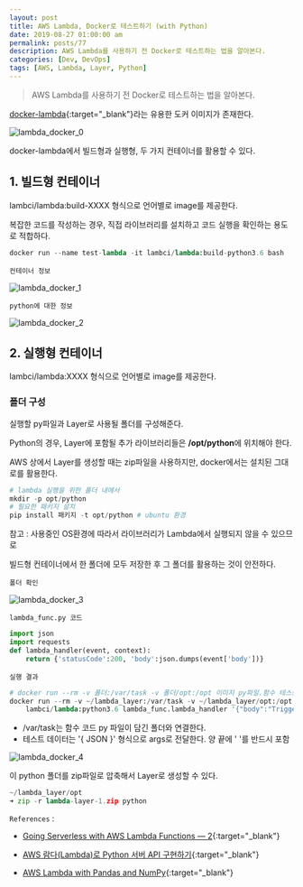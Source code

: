 ```yaml
---
layout: post
title: AWS Lambda, Docker로 테스트하기 (with Python)
date: 2019-08-27 01:00:00 am
permalink: posts/77
description: AWS Lambda를 사용하기 전 Docker로 테스트하는 법을 알아본다.
categories: [Dev, DevOps]
tags: [AWS, Lambda, Layer, Python]
---
```


> AWS Lambda를 사용하기 전 Docker로 테스트하는 법을 알아본다.


[docker-lambda](https://hub.docker.com/r/lambci/lambda){:target="_blank"}라는 유용한 도커 이미지가 존재한다.

![lambda_docker_0]({{site.baseurl}}/assets/img/dataops/lambdadocker_0.png)

docker-lambda에서 빌드형과 실행형, 두 가지 컨테이너를 활용할 수 있다.

## 1. 빌드형 컨테이너

lambci/lambda:build-XXXX 형식으로 언어별로 image를 제공한다.

복잡한 코드를 작성하는 경우, 직접 라이브러리를 설치하고 코드 실행을 확인하는 용도로 적합하다.

``` python
docker run --name test-lambda -it lambci/lambda:build-python3.6 bash
```

    컨테이너 정보

![lambda_docker_1]({{site.baseurl}}/assets/img/dataops/lambdadocker_1.png)

    python에 대한 정보

![lambda_docker_2]({{site.baseurl}}/assets/img/dataops/lambdadocker_2.png)

## 2. 실행형 컨테이너

lambci/lambda:XXXX 형식으로 언어별로 image를 제공한다.

### 폴더 구성

실행할 py파일과 Layer로 사용될 폴더를 구성해준다.

Python의 경우, Layer에 포함될 추가 라이브러리들은 **/opt/python**에 위치해야 한다.

AWS 상에서 Layer를 생성할 때는 zip파일을 사용하지만, docker에서는 설치된 그대로를 활용한다.

``` python
# lambda 실행을 위한 폴더 내에서
mkdir -p opt/python
# 필요한 패키지 설치
pip install 패키지 -t opt/python # ubuntu 환경
```

참고 : 사용중인 OS환경에 따라서 라이브러리가 Lambda에서 실행되지 않을 수 있으므로

빌드형 컨테이너에서 한 폴더에 모두 저장한 후 그 폴더를 활용하는 것이 안전하다.

    폴더 확인

![lambda_docker_3]({{site.baseurl}}/assets/img/dataops/lambdadocker_3.png)

    lambda_func.py 코드

``` python
import json
import requests
def lambda_handler(event, context):
    return {'statusCode':200, 'body':json.dumps(event['body'])}
```

    실행 결과

``` python
# docker run --rm -v 폴더:/var/task -v 폴더/opt:/opt 이미지 py파일.함수 테스트JSON
docker run --rm -v ~/lambda_layer:/var/task -v ~/lambda_layer/opt:/opt 
    lambci/lambda:python3.6 lambda_func.lambda_handler '{"body":"Trigger Event"}'
```

* /var/task는 함수 코드 py 파일이 담긴 폴더와 연결한다.
* 테스트 데이터는 '{ JSON }' 형식으로 args로 전달한다. 양 끝에 ' '를 반드시 포함

![lambda_docker_4]({{site.baseurl}}/assets/img/dataops/lambdadocker_4.png)

이 python 폴더를 zip파일로 압축해서 Layer로 생성할 수 있다.

``` python
~/lambda_layer/opt
➜ zip -r lambda-layer-1.zip python
```

`References` : 

* [Going Serverless with AWS Lambda Functions — 2](https://medium.com/@info.ankitp/going-serverless-with-aws-lambda-functions-2-51a1bd786547){:target="_blank"}

* [AWS 람다(Lambda)로 Python 서버 API 구현하기](https://ndb796.tistory.com/279){:target="_blank"}

* [AWS Lambda with Pandas and NumPy](https://medium.com/@korniichuk/lambda-with-pandas-fd81aa2ff25e){:target="_blank"}